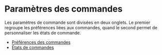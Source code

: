 # Paramètres des commandes

Les paramètres de commande sont divisées en deux onglets. Le premier regroupe les préférences liées aux commandes, quand le second permet de personnaliser les états de commande.

* [Préférences des commandes](preferences-des-commandes.md)
* [États de commandes](etats-de-commandes.md)

